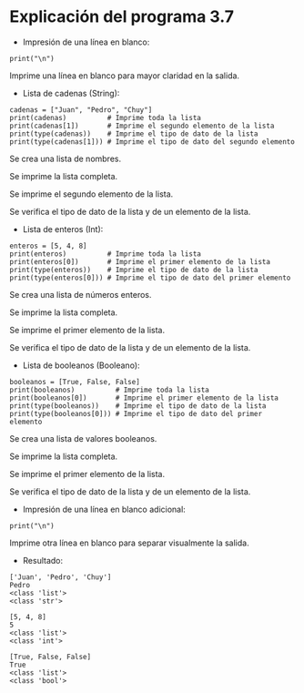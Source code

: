 # Explicación del programa 3.7
- Impresión de una línea en blanco:
```
print("\n")
```
Imprime una línea en blanco para mayor claridad en la salida.

- Lista de cadenas (String):
```
cadenas = ["Juan", "Pedro", "Chuy"]
print(cadenas)          # Imprime toda la lista
print(cadenas[1])       # Imprime el segundo elemento de la lista
print(type(cadenas))    # Imprime el tipo de dato de la lista
print(type(cadenas[1])) # Imprime el tipo de dato del segundo elemento
```
Se crea una lista de nombres.

Se imprime la lista completa.

Se imprime el segundo elemento de la lista.

Se verifica el tipo de dato de la lista y de un elemento de la lista.

- Lista de enteros (Int):
```
enteros = [5, 4, 8]
print(enteros)          # Imprime toda la lista
print(enteros[0])       # Imprime el primer elemento de la lista
print(type(enteros))    # Imprime el tipo de dato de la lista
print(type(enteros[0])) # Imprime el tipo de dato del primer elemento
```
Se crea una lista de números enteros.

Se imprime la lista completa.

Se imprime el primer elemento de la lista.

Se verifica el tipo de dato de la lista y de un elemento de la lista.

- Lista de booleanos (Booleano):
```
booleanos = [True, False, False]
print(booleanos)          # Imprime toda la lista
print(booleanos[0])       # Imprime el primer elemento de la lista
print(type(booleanos))    # Imprime el tipo de dato de la lista
print(type(booleanos[0])) # Imprime el tipo de dato del primer elemento
```
Se crea una lista de valores booleanos.

Se imprime la lista completa.

Se imprime el primer elemento de la lista.

Se verifica el tipo de dato de la lista y de un elemento de la lista.

- Impresión de una línea en blanco adicional:
```
print("\n")
```
Imprime otra línea en blanco para separar visualmente la salida.

- Resultado:
```
['Juan', 'Pedro', 'Chuy']
Pedro
<class 'list'>
<class 'str'>

[5, 4, 8]
5
<class 'list'>
<class 'int'>

[True, False, False]
True
<class 'list'>
<class 'bool'>
```
